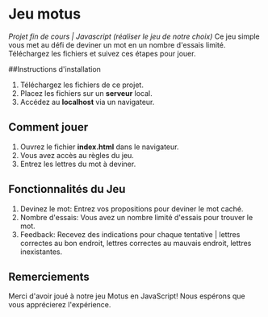 # Jeu motus
*Projet fin de cours | Javascript (réaliser le jeu de notre choix)*
Ce jeu simple vous met au défi de deviner un mot en un nombre d'essais limité. Téléchargez les fichiers et suivez ces étapes pour jouer.

##Instructions d'installation
1. Téléchargez les fichiers de ce projet.
2. Placez les fichiers sur un **serveur** local.
3. Accédez au **localhost** via un navigateur.

## Comment jouer
1. Ouvrez le fichier **index.html** dans le navigateur.
2. Vous avez accès au règles du jeu.
3. Entrez les lettres du mot à deviner.

## Fonctionnalités du Jeu
1. Devinez le mot: Entrez vos propositions pour deviner le mot caché.
2. Nombre d'essais: Vous avez un nombre limité d'essais pour trouver le mot.
3. Feedback: Recevez des indications pour chaque tentative | lettres correctes au bon endroit, lettres correctes au mauvais endroit, lettres inexistantes.

## Remerciements
Merci d'avoir joué à notre jeu Motus en JavaScript! Nous espérons que vous apprécierez l'expérience.
